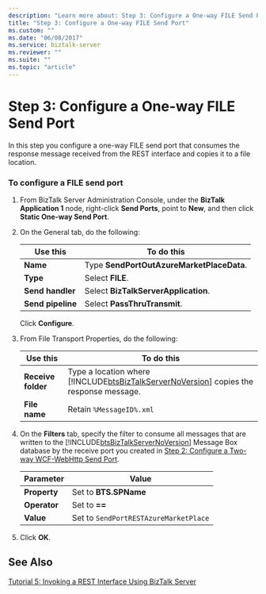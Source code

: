 ```yaml
---
description: "Learn more about: Step 3: Configure a One-way FILE Send Port"
title: "Step 3: Configure a One-way FILE Send Port"
ms.custom: ""
ms.date: "06/08/2017"
ms.service: biztalk-server
ms.reviewer: ""
ms.suite: ""
ms.topic: "article"
---
```

# Step 3: Configure a One-way FILE Send Port
In this step you configure a one-way FILE send port that consumes the response message received from the REST interface and copies it to a file location.  

### To configure a FILE send port  

1. From BizTalk Server Administration Console, under the **BizTalk Application 1** node, right-click **Send Ports**, point to **New**, and then click **Static One-way Send Port**.  

2. On the General tab, do the following:  

   |Use this|To do this|  
   |--------------|----------------|  
   |**Name**|Type **SendPortOutAzureMarketPlaceData**.|  
   |**Type**|Select **FILE**.|  
   |**Send handler**|Select **BizTalkServerApplication**.|  
   |**Send pipeline**|Select **PassThruTransmit**.|  

    Click **Configure**.  

3. From File Transport Properties, do the following:  


   |      Use this      |                                                              To do this                                                               |
   |--------------------|---------------------------------------------------------------------------------------------------------------------------------------|
   | **Receive folder** | Type a location where [!INCLUDE[btsBizTalkServerNoVersion](../includes/btsbiztalkservernoversion-md.md)] copies the response message. |
   |   **File name**    |                                                       Retain `%MessageID%.xml`                                                        |


4. On the **Filters** tab, specify the filter to consume all messages that are written to the [!INCLUDE[btsBizTalkServerNoVersion](../includes/btsbiztalkservernoversion-md.md)] Message Box database by the receive port you created in [Step 2: Configure a Two-way WCF-WebHttp Send Port](../core/step-2-configure-a-two-way-wcf-webhttp-send-port.md).  


   | Parameter             |  Value                             |
   |--------------|---------------------------------------|
   | **Property** |         Set to **BTS.SPName**         |
   | **Operator** |             Set to **==**             |
   |  **Value**   | Set to `SendPortRESTAzureMarketPlace` |


5. Click **OK**.  

## See Also  
 [Tutorial 5: Invoking a REST Interface Using BizTalk Server](../core/tutorial-5-invoking-a-rest-interface-using-biztalk-server.md)
